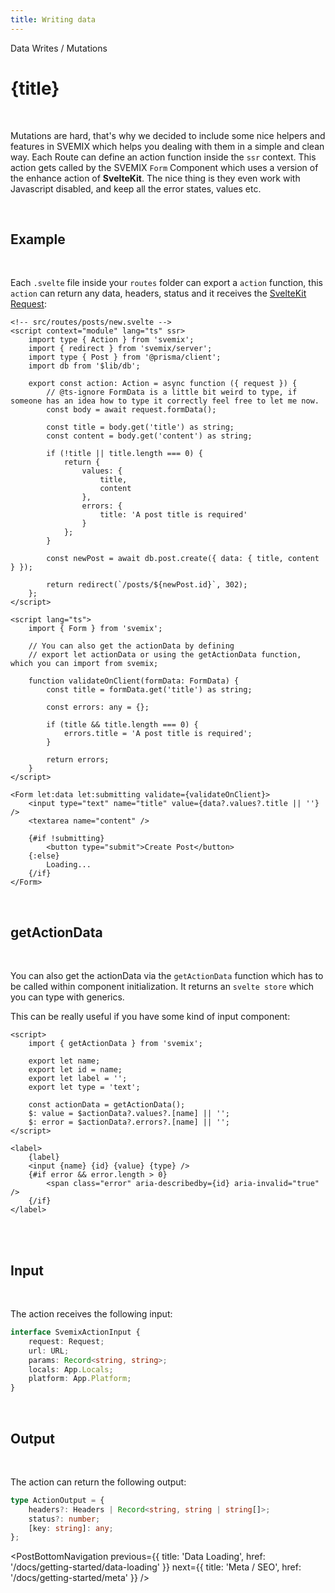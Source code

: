 ```yaml
---
title: Writing data
---
```


<script context="module">
	export const prerender = true;
</script>
<script>
	import PostBottomNavigation from "../../../components/PostBottomNavigation.svelte";
</script>

<p class="mb-4 leading-6 font-semibold text-sky-300">Data Writes / Mutations</p>

# {title}

<br>

Mutations are hard, that's why we decided to include some nice helpers and features in SVEMIX which helps you dealing with them in a simple and clean way.
Each Route can define an action function inside the `ssr` context. This action gets called by the SVEMIX `Form` Component which uses a version of the enhance action of **SvelteKit**. The nice thing is they even work with Javascript disabled, and keep all the error states, values etc.

<br>

<h2 id="example">Example</h2>

<br>

Each `.svelte` file inside your `routes` folder can export a `action` function, this `action` can return any data, headers, status and it receives the [SvelteKit Request](https://kit.svelte.dev/docs#routing-endpoints):

```svelte
<!-- src/routes/posts/new.svelte -->
<script context="module" lang="ts" ssr>
	import type { Action } from 'svemix';
	import { redirect } from 'svemix/server';
	import type { Post } from '@prisma/client';
	import db from '$lib/db';

	export const action: Action = async function ({ request }) {
		// @ts-ignore FormData is a little bit weird to type, if someone has an idea how to type it correctly feel free to let me now.
		const body = await request.formData();

		const title = body.get('title') as string;
		const content = body.get('content') as string;

		if (!title || title.length === 0) {
			return {
				values: {
					title,
					content
				},
				errors: {
					title: 'A post title is required'
				}
			};
		}

		const newPost = await db.post.create({ data: { title, content } });

		return redirect(`/posts/${newPost.id}`, 302);
	};
</script>

<script lang="ts">
	import { Form } from 'svemix';

	// You can also get the actionData by defining
	// export let actionData or using the getActionData function, which you can import from svemix;

	function validateOnClient(formData: FormData) {
		const title = formData.get('title') as string;

		const errors: any = {};

		if (title && title.length === 0) {
			errors.title = 'A post title is required';
		}

		return errors;
	}
</script>

<Form let:data let:submitting validate={validateOnClient}>
	<input type="text" name="title" value={data?.values?.title || ''} />
	<textarea name="content" />

	{#if !submitting}
		<button type="submit">Create Post</button>
	{:else}
		Loading...
	{/if}
</Form>
```

<br>

<h2 id="getActionData">getActionData</h2>

<br>

You can also get the actionData via the `getActionData` function which has to be called within component initialization. It returns an `svelte store` which you can type with generics.

This can be really useful if you have some kind of input component:

<!-- src/lib/Input.svelte -->

```svelte
<script>
	import { getActionData } from 'svemix';

	export let name;
	export let id = name;
	export let label = '';
	export let type = 'text';

	const actionData = getActionData();
	$: value = $actionData?.values?.[name] || '';
	$: error = $actionData?.errors?.[name] || '';
</script>

<label>
	{label}
	<input {name} {id} {value} {type} />
	{#if error && error.length > 0}
		<span class="error" aria-describedby={id} aria-invalid="true" />
	{/if}
</label>
```

<br>

<br>

<h2 id="input">Input</h2>

<br>

The action receives the following input:

```ts
interface SvemixActionInput {
	request: Request;
	url: URL;
	params: Record<string, string>;
	locals: App.Locals;
	platform: App.Platform;
}
```

<br>

<h2 id="output">Output</h2>

<br>

The action can return the following output:

```ts
type ActionOutput = {
	headers?: Headers | Record<string, string | string[]>;
	status?: number;
	[key: string]: any;
};
```

<PostBottomNavigation
previous={{ title: 'Data Loading', href: '/docs/getting-started/data-loading' }}
next={{ title: 'Meta / SEO', href: '/docs/getting-started/meta'  }}
/>
